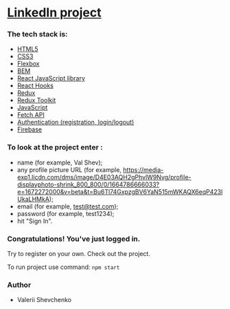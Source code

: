 # [LinkedIn project](https://linkedin-clone-7f429.web.app/)

### The tech stack is:

- [HTML5](https://en.wikipedia.org/wiki/HTML5)
- [CSS3](https://en.wikipedia.org/wiki/Cascading_Style_Sheets)
- [Flexbox](https://en.wikipedia.org/wiki/CSS_Flexible_Box_Layout)
- [BEM](https://en.bem.info/methodology/)
- [React JavaScript library](https://reactjs.org/)
- [React Hooks](https://reactjs.org/docs/hooks-faq.html#gatsby-focus-wrapper)
- [Redux](https://redux.js.org/)
- [Redux Toolkit](https://redux-toolkit.js.org/)
- [JavaScript](https://developer.mozilla.org/en-US/docs/Web/JavaScript)
- [Fetch API](https://developer.mozilla.org/en-US/docs/Web/API/Fetch_API)
- [Authentication (registration, login/logout)](https://en.wikipedia.org/wiki/Authentication)
- [Firebase](https://www.google.com/search?q=firebase&oq=firebase+&aqs=chrome..69i57j35i39j0i67j0i512j69i60l4.5860j0j7&sourceid=chrome&ie=UTF-8)


### To look at the project enter : 

* name (for example, Val Shev);
* any profile picture URL (for example, https://media-exp1.licdn.com/dms/image/D4E03AQH2gPhvlW9Nvg/profile-displayphoto-shrink_800_800/0/1664786666033?e=1672272000&v=beta&t=Bu6Tl74GxpzgBV6YaN515mWKAQX6eqP423lUkaLHMkA);
* email (for example, test@test.com);
* password (for example, test1234);
* hit "Sign In".


### Congratulations! You've just logged in.
Try to register on your own. Check out the project.

To run project use command: `npm start`


### Author
- Valerii Shevchenko

